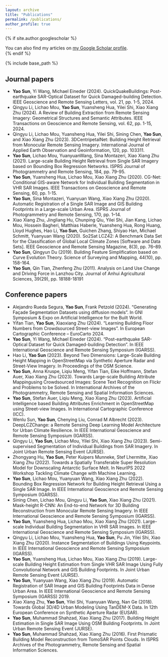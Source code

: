 ```yaml
---
layout: archive
title: "Publications"
permalink: /publications/
author_profile: true
---
```


{% if site.author.googlescholar %}
  <div class="wordwrap">You can also find my articles on <a href="{{site.author.googlescholar}}">my Google Scholar profile</a>.</div>
{% endif %}

{% include base_path %}


## Journal papers

- __Yao Sun__, Yi Wang, Michael Eineder (2024). QuickQuakeBuildings: Post-earthquake SAR-Optical Dataset for Quick Damaged-building Detection. IEEE Geoscience and Remote Sensing Letters, vol. 21, pp. 1-5, 2024.
- Qingyu Li, Lichao Mou, __Yao Sun__, Yuansheng Hua, Yilei Shi, Xiao Xiang Zhu (2024). A Review of Building Extraction from Remote Sensing Imagery: Geometrical Structures and Semantic Attributes. IEEE Transactions on Geoscience and Remote Sensing, vol. 62, pp. 1-15, 2024.
- Qingyu Li, Lichao Mou, Yuansheng Hua, Yilei Shi, Sining Chen, __Yao Sun__, and Xiao Xiang Zhu (2023). 3DCentripetalNet: Building Height Retrieval from Monocular Remote Sensing Imagery. International Journal of Applied Earth Observation and Geoinformation, 120, pp. 103311.
- __Yao Sun__, Lichao Mou, YuanyuanWang, Sina Montazeri, Xiao Xiang Zhu (2021). Large-scale Building Height Retrieval from Single SAR Imagery based on Bounding Box Regression Networks. ISPRS Journal of Photogrammetry and Remote Sensing, 184, pp. 79-95.
- __Yao Sun__, Yuansheng Hua, Lichao Mou, Xiao Xiang Zhu (2020). CG-Net: Conditional GIS-aware Network for Individual Building Segmentation in VHR SAR Images. IEEE Transactions on Geoscience and Remote Sensing, 60, pp. 1-15.
- __Yao Sun__, Sina Montazeri, Yuanyuan Wang, Xiao Xiang Zhu (2020). Automatic Registration of a Single SAR Image and GIS Building Footprints in a Large-scale Urban Area. ISPRS Journal of Photogrammetry and Remote Sensing, 170, pp. 1–14.
- Xiao Xiang Zhu, Jingliang Hu, Chunping Qiu, Yilei Shi, Jian Kang, Lichao Mou, Hossein Bagheri, Matthias Haberle, Yuansheng Hua, Rong Huang, Lloyd Hughes, Hao Li, __Yao Sun__, Guichen Zhang, Shiyao Han, Michael Schmitt, Yuanyuan Wang (2020). So2Sat LCZ42: A Benchmark Data Set for the Classification of Global Local Climate Zones [Software and Data Sets]. IEEE Geoscience and Remote Sensing Magazine, 8(3), pp. 76–89.
- __Yao Sun__, Qingyun Du (2019). Building Feature Simplification based on Curve Evolution Theory. Science of Surveying and Mapping, 44(10), pp. 158-164.
- __Yao Sun__, Qin Tian, Zhenfeng Zhu (2011). Analysis on Land Use Change and Driving Force in Lanzhou City. Journal of Anhui Agricultural Sciences, 39(29), pp. 18188-18191

## Conference papers

- Alejandro Rueda Segura, __Yao Sun__, Frank Petzold (2024). “Generating Façade Segmentation Datasets using diffusion models”. In GNI Symposium & Expo on Artificial Intelligence for the Built World.
- Yifan Tian, __Yao Sun__, Xiaoxiang Zhu (2024). “Learning Building Floor Numbers from Crowdsourced Street-view Images”. In European Cartographic Conference – EuroCarto 2024.
- __Yao Sun__, Yi Wang, Michael Eineder (2024). “Post-earthquake SAR-Optical Dataset for Quick Damaged-building Detection”. In IEEE International Geoscience and Remote Sensing Symposium (IGARSS).
- Hao Li, __Yao Sun__ (2023). Beyond Two Dimensions: Large-Scale Building Height Mapping in OpenStreetMap via Synthetic Aperture Radar and Street-View Imagery. In Proceedings of the OSM Science.
- __Yao Sun__, Anna Kruspe, Liqiu Meng, Yifan Tian, Eike Hoffmann, Stefan Auer, Xiao Xiang Zhu (2023). Towards Large-scale Building Attribute Mappingusing Crowdsourced Images: Scene Text Recognition on Flickr and Problems to be Solved. In International Archives of the Photogrammetry, Remote Sensing and Spatial Information Sciences.
- __Yao Sun__, Stefan Auer, Liqiu Meng, Xiao Xiang Zhu (2023). Artificial Intelligence based Building Attributes Enrichment in OpenStreetMap using Street-view Images. In International Cartographic Conference (ICC).
- Wenlu Sun, __Yao Sun__, Chenying Liu, Conrad M Albrecht (2023). DeepLCZChange: a Remote Sensing Deep Learning Model Architecture for Urban Climate Resilience. In IEEE International Geoscience and Remote Sensing Symposium (IGARSS).
- Qingyu Li, __Yao Sun__, Lichao Mou, Yilei Shi, Xiao Xiang Zhu (2023). Semi-supervised Segmentation of Individual Buildings from SAR Imagery. In Joint Urban Remote Sensing Event (JURSE).
- Zhongyang Hu, __Yao Sun__, Peter Kuipers Munneke, Stef Lhermitte, Xiao Xiang Zhu (2022). Towards a Spatially Transferable Super Resolution Model for Downscaling Antarctic Surface Melt. In NeurIPS 2022 Workshop Tackling Climate Change with Machine Learning.
- __Yao Sun__, Lichao Mou, Yuanyuan Wang, Xiao Xiang Zhu (2022). Bounding Box Regression Network for Building Height Retrieval Using a Single SAR Image. In IEEE International Geoscience and Remote Sensing Symposium (IGARSS).
- Sining Chen, Lichao Mou, Qingyu Li, __Yao Sun__, Xiao Xiang Zhu (2021). Mask-height R-CNN: An End-to-end Network for 3D Building Reconstruction from Monocular Remote Sensing Imagery. In IEEE International Geoscience and Remote Sensing Symposium (IGARSS).
- __Yao Sun__, Yuansheng Hua, Lichao Mou, Xiao Xiang Zhu (2021). Large-scale Individual Building Segmentation in VHR SAR Images. In IEEE International Geoscience and Remote Sensing Symposium (IGARSS).
- Qingyu Li, Lichao Mou, Yuansheng Hua, __Yao Sun__, Pu Jin, Yilei Shi, Xiao Xiang Zhu (2020). Instance Segmentation of Buildings Using Keypoints. In IEEE International Geoscience and Remote Sensing Symposium (IGARSS).
- __Yao Sun__, Yuansheng Hua, Lichao Mou, Xiao Xiang Zhu (2019). Large-scale Building Height Estimation from Single VHR SAR Image Using Fully Convolutional Network and GIS Building Footprints. In Joint Urban Remote Sensing Event (JURSE).
- __Yao Sun__, Yuanyuan Wang, Xiao Xiang Zhu (2019). Automatic Registration of SAR Image and GIS Building Footprints Data in Dense Urban Area. In IEEE International Geoscience and Remote Sensing Symposium (IGARSS) 2019.
- Xiao Xiang Zhu, __Yao Sun__, Yilei Shi, Yuanyuan Wang, Nan Ge (2018). Towards Global 3D/4D Urban Modeling Using TanDEM-X Data. In 12th European Conference on Synthetic Aperture Radar (EUSAR).
- __Yao Sun__, Muhammad Shahzad, Xiao Xiang Zhu (2017). Building Height Estimation in Single SAR Image Using OSM Building Footprints. In Joint Urban Remote Sensing Event (JURSE).
- __Yao Sun__, Muhammad Shahzad, Xiao Xiang Zhu (2016). First Prismatic Building Model Reconstruction from TomoSAR Points Clouds. In ISPRS Archives of the Photogrammetry, Remote Sensing and Spatial Information Sciences.
